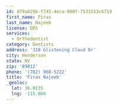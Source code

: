 ```yaml
---
id: 079a829b-f745-4eca-900f-7531553c6719
first_name: Firas
last_name: Najeeb
license: DDS
services:
  - Orthodontist
category: Dentists
address: '318 Glistening Cloud Dr'
city: Henderson
state: NV
zip: '89012'
phone: '(702) 968-5222'
title: 'Firas Najeeb'
_geoloc:
  lat: 36.0135
  lng: -115.066
---
```

